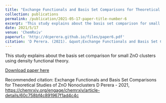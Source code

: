 ```yaml
---
title: "Exchange Functionals and Basis Set Comparisons for Theoretical Studies of ZnO Nonoclusters - ChemRxiv"
collection: publications
permalink: /publication/2021-05-17-paper-title-number-6
excerpt: 'This study explains about the basis set comparison for small ZnO clusters using density functional theory.'
date: 2021/5/17
venue: 'ChemRxiv'
paperurl: 'http://dcperera.github.io/files/paper6.pdf'
citation: 'D Perera. (2021). &quot;Exchange Functionals and Basis Set Comparisons for Theoretical Studies of ZnO Nonoclusters.&quot; <i>Chemrxiv</i>. 1(3).'
---
```

This study explains about the basis set comparison for small ZnO clusters using density functional theory.

[Download paper here](https://chemrxiv.org/engage/chemrxiv/article-details/60c758bf4c891967f1ad4c4c)

Recommended citation: Exchange Functionals and Basis Set Comparisons for Theoretical Studies of ZnO Nonoclusters
D Perera - 2021, https://chemrxiv.org/engage/chemrxiv/article-details/60c758bf4c891967f1ad4c4c
